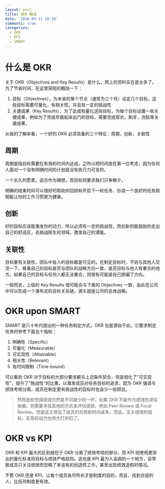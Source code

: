 ```yaml
---
layout: post
title: OKR 解读
date: '2016-04-11 18:10'
comments: true
categories:
  - OKR
  - KPI
  - SMART
---
```


# 什么是 OKR

关于 OKR（Objectives and Key Results）是什么，网上的资料实在是太多了，为了节省时间，在这里简短的概括一下：

1. 目标（Objectives），为未来的某个节点（通常为三个月）设定几个目标，这些目标需要可量化，有相关性，并且有一定的挑战性
2. 关键成果（Key Results），为了达成和量化这些目标，为每个目标设置一些关键成果，例如为了完成早晨起床出门的目标，需要完成穿衣，刷牙，洗脸等关键成果。

从我的了解来看，一个好的 OKR 必须具备的三个特征：周期，创新，关联性

## 周期

周期是指目标需要在有效的时间内达成，之所以把时间放在第一位考虑，因为任何人面对一个没有明确时间的计划是没有执行力可言的。

一个长久的愿景，适合作为理想，而目标则要求我们只争朝夕。

明确的结束时间可以很好的帮助你回顾和开启下一轮任务，形成一个良好的任务周期能让你的工作习惯更为健康。

## 创新

好的目标应该能激发你的动力，所以必须有一定的挑战性，而创新则能鼓励你走出自己的舒适区，去挑战陌生的领域，激发自己的潜能。

## 关联性

目标要有关联性，团队中各人的目标都是可见的，在制定目标时，不妨与其他人交流一下，看看自己的目标是否与团队的战略方向一致，是否目标与他人有重合的地方。如果自己的目标与任何人都无法重合，则很有可能是自己跑偏了方向。

一般而言，上级的 Key Results 很可能会与下属的 Objectives 一致，由此在公司中可以形成一个瀑布式的目标关系链，源头就是公司的总体战略。

# OKR upon SMART

SMART 是八十年代提出的一种任务制定方式，OKR 也是源自于此。它要求制定任务时参考下面五个指标：

1. 明确性（Specific）
2. 可量化（Measurable）
3. 可实现性（Attainable）
4. 相关性（Relevant）
5. 有时间限制（Time-bound）

可以看到 OKR 对于目标的大部分要求都与上述条件契合，但是弱化了"可实现性"，提升了"挑战性"的比重，以激发成员对任务目标的追求。因为 OKR 强调与绩效考核分离，成员在制定更有挑战性的目标时也会少一些顾忌。

> 然而我却觉得绩效仍然是不可缺少的一环，如果 OKR 不能作为绩效的评估依据，则需要寻找其他的方式来评估绩效，例如 Peer Review 或 Focal Review。但是这又增加了成员的负担和时间成本。而且，无关绩效的目标，实现的动力也将大打折扣了。

# OKR vs KPI

OKR 和 KPI 最大的区别就在于 OKR 分离了绩效考核的部分，而 KPI 则使用更突出的量化标准将目标与绩效严格挂钩。这也是 KPI 最为人诟病的一个地方，会导致成员只关注绩效而忽略了本该有的创造性工作，甚至出现绩效造假的情况。

不管 OKR 还是 KPI，让每个成员各尽所长才是制度的目的，而且，找到合适的人，比任何制度更有效。
